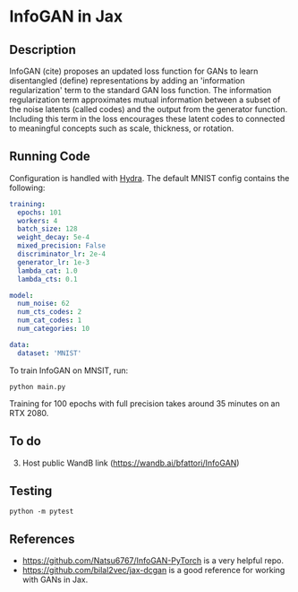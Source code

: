 # InfoGAN in Jax

## Description

InfoGAN (cite) proposes an updated loss function for GANs to learn disentangled (define) representations by adding an 'information regularization' term to the standard GAN loss function. The information regularization term approximates mutual information between a subset of the noise latents (called codes) and the output from the generator function. Including this term in the loss encourages these latent codes to connected to meaningful concepts such as scale, thickness, or rotation. 

## Running Code

Configuration is handled with [Hydra](https://hydra.cc/). The default MNIST config contains the following:

```yaml
training:
  epochs: 101
  workers: 4
  batch_size: 128
  weight_decay: 5e-4
  mixed_precision: False 
  discriminator_lr: 2e-4
  generator_lr: 1e-3
  lambda_cat: 1.0
  lambda_cts: 0.1

model:
  num_noise: 62
  num_cts_codes: 2
  num_cat_codes: 1
  num_categories: 10

data:
  dataset: 'MNIST'
```
To train InfoGAN on MNSIT, run:
```
python main.py
```
Training for 100 epochs with full precision takes around 35 minutes on an RTX 2080. 

## To do


3. Host public WandB link (https://wandb.ai/bfattori/InfoGAN)

## Testing
```
python -m pytest
```

## References

- https://github.com/Natsu6767/InfoGAN-PyTorch is a very helpful repo.
- https://github.com/bilal2vec/jax-dcgan is a good reference for working with GANs in Jax. 
